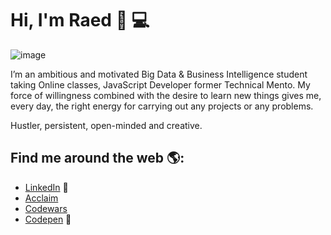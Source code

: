 # Hi, I'm Raed 👋 💻

![image](https://github.com/fadhlaouir/fadhlaouir/blob/main/dino.gif)

I’m an ambitious and motivated Big Data & Business Intelligence student taking Online classes, JavaScript Developer former Technical Mento. My force of willingness combined with the desire to learn new things gives me, every day, the right energy for carrying out any projects or any problems.

Hustler, persistent, open-minded and creative. 


## Find me around the web 🌎: 

- <a href="https://www.linkedin.com/in/fadhlaouiraed/">LinkedIn</a> 💼
- <a href="https://www.credly.com/users/fadhlaouir/badges">Acclaim</a> 
- <a href="https://www.codewars.com/users/fadhlaouir">Codewars</a> 
- <a href="https://codepen.io/fadhlaouir"> Codepen</a> 🏓





